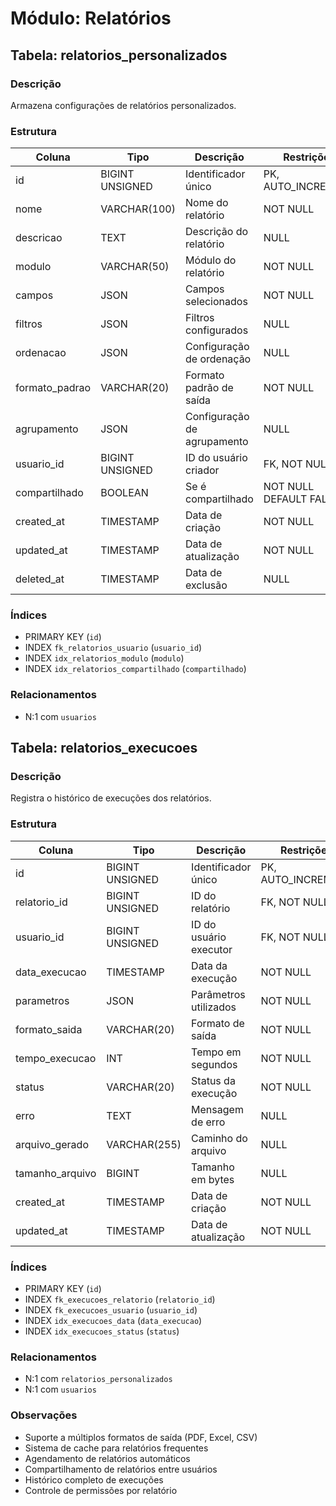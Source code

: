 # Módulo: Relatórios

## Tabela: relatorios_personalizados

### Descrição
Armazena configurações de relatórios personalizados.

### Estrutura
| Coluna | Tipo | Descrição | Restrições |
|--------|------|-----------|------------|
| id | BIGINT UNSIGNED | Identificador único | PK, AUTO_INCREMENT |
| nome | VARCHAR(100) | Nome do relatório | NOT NULL |
| descricao | TEXT | Descrição do relatório | NULL |
| modulo | VARCHAR(50) | Módulo do relatório | NOT NULL |
| campos | JSON | Campos selecionados | NOT NULL |
| filtros | JSON | Filtros configurados | NULL |
| ordenacao | JSON | Configuração de ordenação | NULL |
| formato_padrao | VARCHAR(20) | Formato padrão de saída | NOT NULL |
| agrupamento | JSON | Configuração de agrupamento | NULL |
| usuario_id | BIGINT UNSIGNED | ID do usuário criador | FK, NOT NULL |
| compartilhado | BOOLEAN | Se é compartilhado | NOT NULL DEFAULT FALSE |
| created_at | TIMESTAMP | Data de criação | NOT NULL |
| updated_at | TIMESTAMP | Data de atualização | NOT NULL |
| deleted_at | TIMESTAMP | Data de exclusão | NULL |

### Índices
- PRIMARY KEY (`id`)
- INDEX `fk_relatorios_usuario` (`usuario_id`)
- INDEX `idx_relatorios_modulo` (`modulo`)
- INDEX `idx_relatorios_compartilhado` (`compartilhado`)

### Relacionamentos
- N:1 com `usuarios`

## Tabela: relatorios_execucoes

### Descrição
Registra o histórico de execuções dos relatórios.

### Estrutura
| Coluna | Tipo | Descrição | Restrições |
|--------|------|-----------|------------|
| id | BIGINT UNSIGNED | Identificador único | PK, AUTO_INCREMENT |
| relatorio_id | BIGINT UNSIGNED | ID do relatório | FK, NOT NULL |
| usuario_id | BIGINT UNSIGNED | ID do usuário executor | FK, NOT NULL |
| data_execucao | TIMESTAMP | Data da execução | NOT NULL |
| parametros | JSON | Parâmetros utilizados | NOT NULL |
| formato_saida | VARCHAR(20) | Formato de saída | NOT NULL |
| tempo_execucao | INT | Tempo em segundos | NOT NULL |
| status | VARCHAR(20) | Status da execução | NOT NULL |
| erro | TEXT | Mensagem de erro | NULL |
| arquivo_gerado | VARCHAR(255) | Caminho do arquivo | NULL |
| tamanho_arquivo | BIGINT | Tamanho em bytes | NULL |
| created_at | TIMESTAMP | Data de criação | NOT NULL |
| updated_at | TIMESTAMP | Data de atualização | NOT NULL |

### Índices
- PRIMARY KEY (`id`)
- INDEX `fk_execucoes_relatorio` (`relatorio_id`)
- INDEX `fk_execucoes_usuario` (`usuario_id`)
- INDEX `idx_execucoes_data` (`data_execucao`)
- INDEX `idx_execucoes_status` (`status`)

### Relacionamentos
- N:1 com `relatorios_personalizados`
- N:1 com `usuarios`

### Observações
- Suporte a múltiplos formatos de saída (PDF, Excel, CSV)
- Sistema de cache para relatórios frequentes
- Agendamento de relatórios automáticos
- Compartilhamento de relatórios entre usuários
- Histórico completo de execuções
- Controle de permissões por relatório
